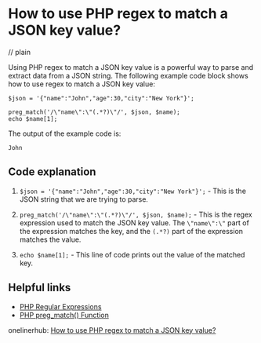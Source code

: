 # How to use PHP regex to match a JSON key value?
// plain

Using PHP regex to match a JSON key value is a powerful way to parse and extract data from a JSON string. The following example code block shows how to use regex to match a JSON key value:
```
$json = '{"name":"John","age":30,"city":"New York"}';

preg_match('/\"name\":\"(.*?)\"/', $json, $name);
echo $name[1];
```
The output of the example code is:
```
John
```
## Code explanation


1. `$json = '{"name":"John","age":30,"city":"New York"}';` - This is the JSON string that we are trying to parse.

2. `preg_match('/\"name\":\"(.*?)\"/', $json, $name);` - This is the regex expression used to match the JSON key value. The `\"name\":\"` part of the expression matches the key, and the `(.*?)` part of the expression matches the value.

3. `echo $name[1];` - This line of code prints out the value of the matched key.

## Helpful links

- [PHP Regular Expressions](https://www.php.net/manual/en/book.pcre.php)
- [PHP preg_match() Function](https://www.w3schools.com/php/func_preg_match.asp)

onelinerhub: [How to use PHP regex to match a JSON key value?](https://onelinerhub.com/php-regex/how-to-use-php-regex-to-match-a-json-key-value)